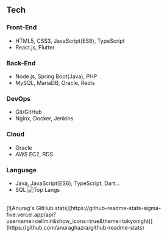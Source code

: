## Tech
### Front-End
- HTML5, CSS3, JavaScript(ES6), TypeScript
- React.js, Flutter

### Back-End
- Node.js, Spring Boot(Java), PHP
- MySQL, MariaDB, Oracle, Redis

### DevOps
- Git/GitHub
- Nginx, Docker, Jenkins

### Cloud
- Oracle
- *AWS* EC2, RDS

### Language
- Java, JavaScript(ES6), TypeScript, Dart...
- SQL
![Top Langs](https://github-readme-stats.vercel.app/api/top-langs/?username=cellmin&layout=compact&theme=tokyonight)

<br>
[![Anurag's GitHub stats](https://github-readme-stats-sigma-five.vercel.app/api?username=cellmin&show_icons=true&theme=tokyonight)](https://github.com/anuraghazra/github-readme-stats)

